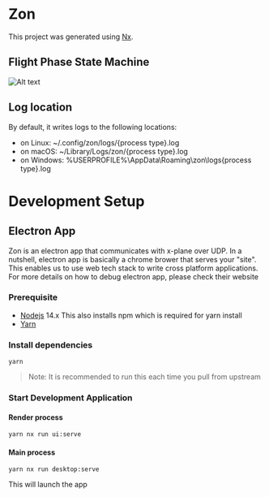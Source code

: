 # Zon

This project was generated using [Nx](https://nx.dev).

## Flight Phase State Machine

![Alt text](https://g.gravizo.com/svg?digraph%20G%20%7B%0A%20%20%20%20aize%20%3D%224%2C4%22%3B%0A%20%20%20%20parked%20%5Bshape%3Dbox%5D%3B%0A%20%20%20%20parked%20-%3E%20%22engine%20started%22%0A%20%20%20%20%22engine%20started%22%20-%3E%20taxi%0A%20%20%20%20taxi%20-%3E%20%22engine%20stopped%22%0A%20%20%20%20taxi%20-%3E%20takeoff%0A%20%20%20%20takeoff%20-%3E%20RTO%0A%20%20%20%20takeoff%20-%3E%20climb%0A%20%20%20%20RTO%20-%3E%20taxi%0A%20%20%20%20climb%20-%3E%20cruise%0A%20%20%20%20climb%20-%3E%20descend%0A%20%20%20%20cruise%20-%3E%20climb%0A%20%20%20%20cruise%20-%3E%20descend%0A%20%20%20%20cruise%20-%3E%20landing%0A%20%20%20%20descend%20-%3E%20landing%0A%20%20%20%20descend%20-%3E%20climb%0A%20%20%20%20descend%20-%3E%20cruise%0A%20%20%20%20landing%20-%3E%20taxi%0A%20%20%20%20landing%20-%3E%20climb%0A%20%20%20%20%22engine%20stopped%22%20-%3E%20parked%20%5Bstyle%3Ddotted%5D%3B%0A%7D)

## Log location
By default, it writes logs to the following locations:

- on Linux: ~/.config/zon/logs/{process type}.log
- on macOS: ~/Library/Logs/zon/{process type}.log
- on Windows: %USERPROFILE%\AppData\Roaming\zon\logs\{process type}.log

# Development Setup

## Electron App

Zon is an electron app that communicates with x-plane over UDP. In a nutshell, electron app is basically a chrome brower that serves your "site". This enables us to use web tech stack to write cross platform applications. For more details on how to debug electron app, please check their website

### Prerequisite

- [Nodejs](https://nodejs.org/en/download/) 14.x
  This also installs npm which is required for yarn install
- [Yarn](https://yarnpkg.com/getting-started/install)

### Install dependencies

```
yarn
```

> Note: It is recommended to run this each time you pull from upstream

### Start Development Application

#### Render process

```
yarn nx run ui:serve
```

#### Main process

```
yarn nx run desktop:serve
```

This will launch the app
